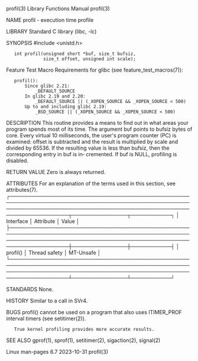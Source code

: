 profil(3)                                                                                 Library Functions Manual                                                                                profil(3)

NAME
       profil - execution time profile

LIBRARY
       Standard C library (libc, -lc)

SYNOPSIS
       #include <unistd.h>

       int profil(unsigned short *buf, size_t bufsiz,
                  size_t offset, unsigned int scale);

   Feature Test Macro Requirements for glibc (see feature_test_macros(7)):

       profil():
           Since glibc 2.21:
               _DEFAULT_SOURCE
           In glibc 2.19 and 2.20:
               _DEFAULT_SOURCE || (_XOPEN_SOURCE && _XOPEN_SOURCE < 500)
           Up to and including glibc 2.19:
               _BSD_SOURCE || (_XOPEN_SOURCE && _XOPEN_SOURCE < 500)

DESCRIPTION
       This  routine  provides a means to find out in what areas your program spends most of its time.  The argument buf points to bufsiz bytes of core.  Every virtual 10 milliseconds, the user's program
       counter (PC) is examined: offset is subtracted and the result is multiplied by scale and divided by 65536.  If the resulting value is less than bufsiz, then the corresponding entry in buf  is  in‐
       cremented.  If buf is NULL, profiling is disabled.

RETURN VALUE
       Zero is always returned.

ATTRIBUTES
       For an explanation of the terms used in this section, see attributes(7).
       ┌──────────────────────────────────────────────────────────────────────────────────────────────────────────────────────────────────────────────────────────────────────┬───────────────┬───────────┐
       │ Interface                                                                                                                                                            │ Attribute     │ Value     │
       ├──────────────────────────────────────────────────────────────────────────────────────────────────────────────────────────────────────────────────────────────────────┼───────────────┼───────────┤
       │ profil()                                                                                                                                                             │ Thread safety │ MT-Unsafe │
       └──────────────────────────────────────────────────────────────────────────────────────────────────────────────────────────────────────────────────────────────────────┴───────────────┴───────────┘

STANDARDS
       None.

HISTORY
       Similar to a call in SVr4.

BUGS
       profil() cannot be used on a program that also uses ITIMER_PROF interval timers (see setitimer(2)).

       True kernel profiling provides more accurate results.

SEE ALSO
       gprof(1), sprof(1), setitimer(2), sigaction(2), signal(2)

Linux man-pages 6.7                                                                              2023-10-31                                                                                       profil(3)
